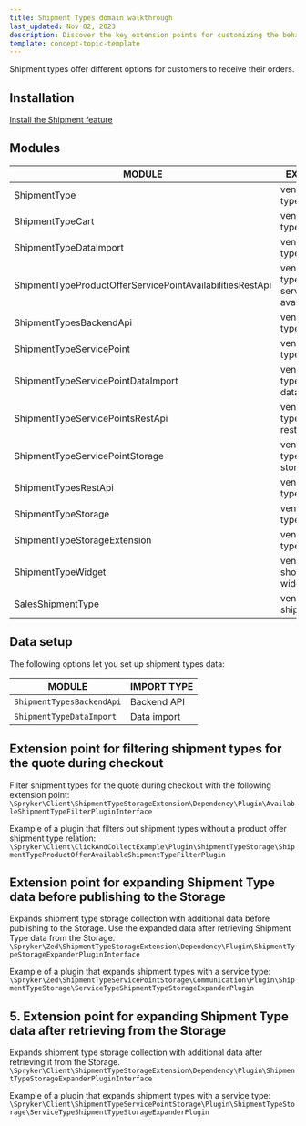 ```yaml
---
title: Shipment Types domain walkthrough
last_updated: Nov 02, 2023
description: Discover the key extension points for customizing the behavior of shipment types during checkout.
template: concept-topic-template
---
```


Shipment types offer different options for customers to receive their orders.

## Installation

[Install the Shipment feature](/docs/pbc/all/install-features/{{page.version}}/install-the-shipment-feature.html)

## Modules

| MODULE                                                    | EXPECTED DIRECTORY                                                               |
|-----------------------------------------------------------|----------------------------------------------------------------------------------|
| ShipmentType                                              | vendor/spryker/shipment-type                                                     |
| ShipmentTypeCart                                          | vendor/spryker/shipment-type-cart                                                |
| ShipmentTypeDataImport                                    | vendor/spryker/shipment-type-data-import                                         |
| ShipmentTypeProductOfferServicePointAvailabilitiesRestApi | vendor/spryker/shipment-type-product-offer-service-point-availabilities-rest-api |
| ShipmentTypesBackendApi                                   | vendor/spryker/shipment-type-backend-api                                         |
| ShipmentTypeServicePoint                                  | vendor/spryker/shipment-type-service-point                                       |
| ShipmentTypeServicePointDataImport                        | vendor/spryker/shipment-type-service-point-data-import                           |
| ShipmentTypeServicePointsRestApi                          | vendor/spryker/shipment-type-service-points-rest-api                             |
| ShipmentTypeServicePointStorage                           | vendor/spryker/shipment-type-service-point-storage                               |
| ShipmentTypesRestApi                                      | vendor/spryker/shipment-type-rest-api                                            |
| ShipmentTypeStorage                                       | vendor/spryker/shipment-type-storage                                             |
| ShipmentTypeStorageExtension                              | vendor/spryker/shipment-type-extension                                           |
| ShipmentTypeWidget                                        | vendor/spryker-shop/shipment-type-widget                                         |
| SalesShipmentType                                         | vendor/spryker/sales-shipment-type                                               |

## Data setup

The following options let you set up shipment types data:

| MODULE | IMPORT TYPE |
| - | - |
| `ShipmentTypesBackendApi` | Backend API |
| `ShipmentTypeDataImport` | Data import |

## Extension point for filtering shipment types for the quote during checkout

Filter shipment types for the quote during checkout with the following extension point: `\Spryker\Client\ShipmentTypeStorageExtension\Dependency\Plugin\AvailableShipmentTypeFilterPluginInterface`

Example of a plugin that filters out shipment types without a product offer shipment type relation: `\Spryker\Client\ClickAndCollectExample\Plugin\ShipmentTypeStorage\ShipmentTypeProductOfferAvailableShipmentTypeFilterPlugin`

## Extension point for expanding Shipment Type data before publishing to the Storage

Expands shipment type storage collection with additional data before publishing to the Storage. Use the expanded data after retrieving Shipment Type data from the Storage. `\Spryker\Zed\ShipmentTypeStorageExtension\Dependency\Plugin\ShipmentTypeStorageExpanderPluginInterface`

Example of a plugin that expands shipment types with a service type: `\Spryker\Zed\ShipmentTypeServicePointStorage\Communication\Plugin\ShipmentTypeStorage\ServiceTypeShipmentTypeStorageExpanderPlugin`


## 5. Extension point for expanding Shipment Type data after retrieving from the Storage

Expands shipment type storage collection with additional data after retrieving it from the Storage. `\Spryker\Client\ShipmentTypeStorageExtension\Dependency\Plugin\ShipmentTypeStorageExpanderPluginInterface`

Example of a plugin that expands shipment types with a service type: `\Spryker\Client\ShipmentTypeServicePointStorage\Plugin\ShipmentTypeStorage\ServiceTypeShipmentTypeStorageExpanderPlugin`
